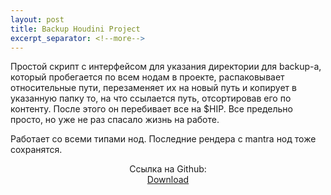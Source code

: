 ```yaml
---
layout: post
title: Backup Houdini Project
excerpt_separator: <!--more-->
---
```


Простой скрипт с интерфейсом для указания директории для backup-а, который пробегается по всем нодам в проекте, распаковывает относительные пути, перезаменяет их на новый путь и копирует в указанную папку то, на что ссылается путь, отсортировав его по контенту. <!--more-->
После этого он перебивает все на $HIP. Все предельно просто, но уже не раз спасало жизнь на работе.

Работает со всеми типами нод. Последние рендера с mantra нод тоже сохранятся.

<center>Ссылка на Github:</center>

<center><a href="https://github.com/mikedatsik/CollectHoudiniProject" class="myButton">Download</a></center>